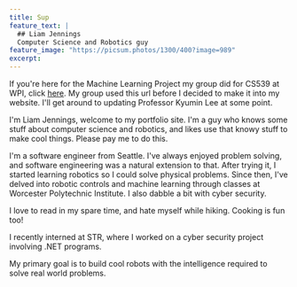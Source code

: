 ```yaml
---
title: Sup
feature_text: |
  ## Liam Jennings
  Computer Science and Robotics guy
feature_image: "https://picsum.photos/1300/400?image=989"
excerpt: 
---
```


If you're here for the Machine Learning Project my group did for CS539 at WPI, click [here](https://ldjennings.github.io/CS539FinalProject). My group used this url before I decided to make it into my website. I'll get around to updating Professor Kyumin Lee at some point. 

I'm Liam Jennings, welcome to my portfolio site. I'm a guy who knows some stuff about computer science and robotics, and likes use that knowy stuff to make cool things. Please pay me to do this.

<!-- I'm just copying matt lmao -->

I'm a software engineer from Seattle. I've always enjoyed problem solving, and software engineering was a natural extension to that. After trying it, I started learning robotics so I could solve physical problems. Since then, I've delved into robotic controls and machine learning through classes at Worcester Polytechnic Institute. I also dabble a bit with cyber security.

I love to read in my spare time, and hate myself while hiking. Cooking is fun too!

I recently interned at STR, where I worked on a cyber security project involving .NET programs. 

My primary goal is to build cool robots with the intelligence required to solve real world problems. 


